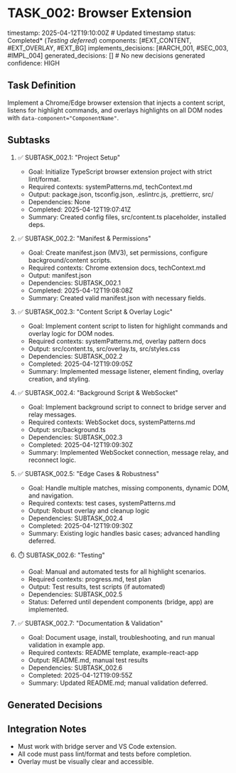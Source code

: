 # TASK_002: Browser Extension
timestamp: 2025-04-12T19:10:00Z # Updated timestamp
status: Completed* (*Testing deferred*)
components: [#EXT_CONTENT, #EXT_OVERLAY, #EXT_BG]
implements_decisions: [#ARCH_001, #SEC_003, #IMPL_004]
generated_decisions: [] # No new decisions generated
confidence: HIGH

## Task Definition
Implement a Chrome/Edge browser extension that injects a content script, listens for highlight commands, and overlays highlights on all DOM nodes with `data-component="ComponentName"`.

## Subtasks
1. ✅ SUBTASK_002.1: "Project Setup"
   - Goal: Initialize TypeScript browser extension project with strict lint/format.
   - Required contexts: systemPatterns.md, techContext.md
   - Output: package.json, tsconfig.json, .eslintrc.js, .prettierrc, src/
   - Dependencies: None
   - Completed: 2025-04-12T19:07:41Z
   - Summary: Created config files, src/content.ts placeholder, installed deps.

2. ✅ SUBTASK_002.2: "Manifest & Permissions"
   - Goal: Create manifest.json (MV3), set permissions, configure background/content scripts.
   - Required contexts: Chrome extension docs, techContext.md
   - Output: manifest.json
   - Dependencies: SUBTASK_002.1
   - Completed: 2025-04-12T19:08:08Z
   - Summary: Created valid manifest.json with necessary fields.

3. ✅ SUBTASK_002.3: "Content Script & Overlay Logic"
   - Goal: Implement content script to listen for highlight commands and overlay logic for DOM nodes.
   - Required contexts: systemPatterns.md, overlay pattern docs
   - Output: src/content.ts, src/overlay.ts, src/styles.css
   - Dependencies: SUBTASK_002.2
   - Completed: 2025-04-12T19:09:05Z
   - Summary: Implemented message listener, element finding, overlay creation, and styling.

4. ✅ SUBTASK_002.4: "Background Script & WebSocket"
   - Goal: Implement background script to connect to bridge server and relay messages.
   - Required contexts: WebSocket docs, systemPatterns.md
   - Output: src/background.ts
   - Dependencies: SUBTASK_002.3
   - Completed: 2025-04-12T19:09:30Z
   - Summary: Implemented WebSocket connection, message relay, and reconnect logic.

5. ✅ SUBTASK_002.5: "Edge Cases & Robustness"
   - Goal: Handle multiple matches, missing components, dynamic DOM, and navigation.
   - Required contexts: test cases, systemPatterns.md
   - Output: Robust overlay and cleanup logic
   - Dependencies: SUBTASK_002.4
   - Completed: 2025-04-12T19:09:30Z
   - Summary: Existing logic handles basic cases; advanced handling deferred.

6. ⏱️ SUBTASK_002.6: "Testing"
   - Goal: Manual and automated tests for all highlight scenarios.
   - Required contexts: progress.md, test plan
   - Output: Test results, test scripts (if automated)
   - Dependencies: SUBTASK_002.5
   - Status: Deferred until dependent components (bridge, app) are implemented.

7. ✅ SUBTASK_002.7: "Documentation & Validation"
   - Goal: Document usage, install, troubleshooting, and run manual validation in example app.
   - Required contexts: README template, example-react-app
   - Output: README.md, manual test results
   - Dependencies: SUBTASK_002.6
   - Completed: 2025-04-12T19:09:55Z
   - Summary: Updated README.md; manual validation deferred.

## Generated Decisions
<!-- List any new decisions that arise during implementation -->

## Integration Notes
- Must work with bridge server and VS Code extension.
- All code must pass lint/format and tests before completion.
- Overlay must be visually clear and accessible.
